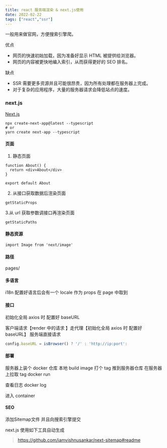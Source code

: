 ```yaml
---
title: react 服务端渲染 & next.js使用
date: 2022-02-22
tags: ["react","ssr"]
---
```


一般用来做官网，方便搜索引擎爬。

<!--more-->

优点

* 网页的快速初始加载，因为准备好显示 HTML 被提供给浏览器。
* 网页的内容被更快地编入索引，从而获得更好的 SEO 排名。

缺点

* SSR 需要更多资源并且可能很昂贵，因为所有处理都在服务器上完成。
* 对于复杂的应用程序，大量的服务器请求会降低站点的速度。

### next.js

[Next.js](https://nextjs.org/)

```
npx create-next-app@latest --typescript
# or
yarn create next-app --typescript
```

#### 页面

1. 静态页面

```
function About() {
  return <div>About</div>
}

export default About
```

2. 从接口获取数据后渲染页面

```
getStaticProps
```

3.从 url 获取参数调接口再渲染页面

```
getStaticPaths
```

#### 静态资源

```
import Image from 'next/image'
```

#### 路径

pages/

#### 多语言

i18n
配置好语言后会有一个 locale 作为 props 在 page 中取到

#### 接口

初始化全局 axios 时 配置好 baseURL

客户端请求【render 中的请求 】走代理【初始化全局 axios 时 配置好 baseURL】
服务端直接请求

```js
config.baseURL = isBrowser() ? '/' : 'http://ip:port':
```

#### 部署

服务器上装个 docker 仓库
本地 build image
打个 tag
推到服务器仓库
在服务器上拉取 tag
docker run

查看日志
docker log

进入 container

#### SEO

添加Sitemap文件 并且向搜索引擎提交

next.js 使用如下工具自动生成

> https://github.com/iamvishnusankar/next-sitemap#readme

